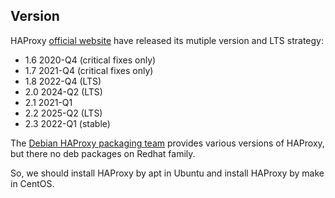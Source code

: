 ## Version

HAProxy [official website](http://www.haproxy.org/) have released its mutiple version and LTS strategy:

* 1.6 2020-Q4 (critical fixes only)
* 1.7 2021-Q4 (critical fixes only)	
* 1.8 2022-Q4 (LTS)
* 2.0 2024-Q2 (LTS)
* 2.1 2021-Q1
* 2.2 2025-Q2 (LTS)
* 2.3 2022-Q1 (stable)

The [Debian HAProxy packaging team](https://haproxy.debian.net/) provides various versions of HAProxy, but there no deb packages on Redhat family.

So, we should install HAProxy by apt in Ubuntu and install HAProxy by make in CentOS.
